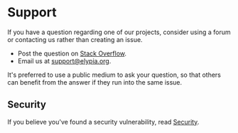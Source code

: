 # Support

If you have a question regarding one of our projects, consider using a forum or contacting us rather than creating an issue.

* Post the question on [Stack Overflow](https://stackoverflow.com).
* Email us at [support@elypia.org](mailto:support@elypia.org).

It's preferred to use a public medium to ask your question, so that others can benefit from the answer if they run into the same issue.

## Security

If you believe you've found a security vulnerability, read [Security](SECURITY.md).
